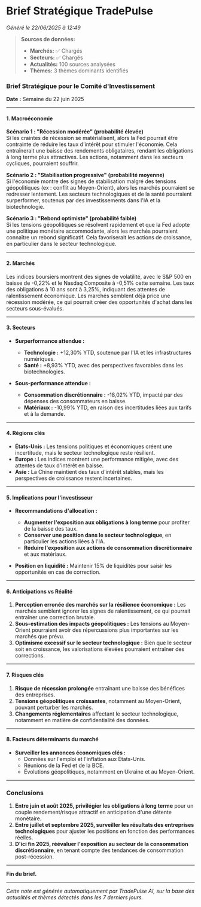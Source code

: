 # Brief Stratégique TradePulse

*Généré le 22/06/2025 à 12:49*

> **Sources de données:**
> - **Marchés:** ✅ Chargés
> - **Secteurs:** ✅ Chargés
> - **Actualités:** 100 sources analysées
> - **Thèmes:** 3 thèmes dominants identifiés

### Brief Stratégique pour le Comité d'Investissement

**Date :** Semaine du 22 juin 2025

---

#### 1. **Macroéconomie**

**Scénario 1 : "Récession modérée" (probabilité élevée)**  
Si les craintes de récession se matérialisent, alors la Fed pourrait être contrainte de réduire les taux d'intérêt pour stimuler l'économie. Cela entraînerait une baisse des rendements obligataires, rendant les obligations à long terme plus attractives. Les actions, notamment dans les secteurs cycliques, pourraient souffrir.

**Scénario 2 : "Stabilisation progressive" (probabilité moyenne)**  
Si l'économie montre des signes de stabilisation malgré des tensions géopolitiques (ex : conflit au Moyen-Orient), alors les marchés pourraient se redresser lentement. Les secteurs technologiques et de la santé pourraient surperformer, soutenus par des investissements dans l'IA et la biotechnologie.

**Scénario 3 : "Rebond optimiste" (probabilité faible)**  
Si les tensions géopolitiques se résolvent rapidement et que la Fed adopte une politique monétaire accommodante, alors les marchés pourraient connaître un rebond significatif. Cela favoriserait les actions de croissance, en particulier dans le secteur technologique.

---

#### 2. **Marchés**

Les indices boursiers montrent des signes de volatilité, avec le S&P 500 en baisse de -0,22% et le Nasdaq Composite à -0,51% cette semaine. Les taux des obligations à 10 ans sont à 3,25%, indiquant des attentes de ralentissement économique. Les marchés semblent déjà price une récession modérée, ce qui pourrait créer des opportunités d'achat dans les secteurs sous-évalués.

---

#### 3. **Secteurs**

- **Surperformance attendue :**  
  - **Technologie :** +12,30% YTD, soutenue par l'IA et les infrastructures numériques.
  - **Santé :** +8,93% YTD, avec des perspectives favorables dans les biotechnologies.

- **Sous-performance attendue :**  
  - **Consommation discrétionnaire :** -18,02% YTD, impacté par des dépenses des consommateurs en baisse.
  - **Matériaux :** -10,99% YTD, en raison des incertitudes liées aux tarifs et à la demande.

---

#### 4. **Régions clés**

- **États-Unis :** Les tensions politiques et économiques créent une incertitude, mais le secteur technologique reste résilient.
- **Europe :** Les indices montrent une performance mitigée, avec des attentes de taux d'intérêt en baisse.
- **Asie :** La Chine maintient des taux d'intérêt stables, mais les perspectives de croissance restent incertaines.

---

#### 5. **Implications pour l'investisseur**

- **Recommandations d'allocation :**  
  - **Augmenter l'exposition aux obligations à long terme** pour profiter de la baisse des taux.
  - **Conserver une position dans le secteur technologique**, en particulier les actions liées à l'IA.
  - **Réduire l'exposition aux actions de consommation discrétionnaire** et aux matériaux.

- **Position en liquidité :** Maintenir 15% de liquidités pour saisir les opportunités en cas de correction.

---

#### 6. **Anticipations vs Réalité**

1. **Perception erronée des marchés sur la résilience économique :** Les marchés semblent ignorer les signes de ralentissement, ce qui pourrait entraîner une correction brutale.
2. **Sous-estimation des impacts géopolitiques :** Les tensions au Moyen-Orient pourraient avoir des répercussions plus importantes sur les marchés que prévu.
3. **Optimisme excessif sur le secteur technologique :** Bien que le secteur soit en croissance, les valorisations élevées pourraient entraîner des corrections.

---

#### 7. **Risques clés**

1. **Risque de récession prolongée** entraînant une baisse des bénéfices des entreprises.
2. **Tensions géopolitiques croissantes**, notamment au Moyen-Orient, pouvant perturber les marchés.
3. **Changements réglementaires** affectant le secteur technologique, notamment en matière de confidentialité des données.

---

#### 8. **Facteurs déterminants du marché**

- **Surveiller les annonces économiques clés :**  
  - Données sur l'emploi et l'inflation aux États-Unis.
  - Réunions de la Fed et de la BCE.
  - Évolutions géopolitiques, notamment en Ukraine et au Moyen-Orient.

---

### Conclusions

1. **Entre juin et août 2025, privilégier les obligations à long terme** pour un couple rendement/risque attractif en anticipation d'une détente monétaire.
2. **Entre juillet et septembre 2025, surveiller les résultats des entreprises technologiques** pour ajuster les positions en fonction des performances réelles.
3. **D'ici fin 2025, réévaluer l'exposition au secteur de la consommation discrétionnaire**, en tenant compte des tendances de consommation post-récession.

--- 

**Fin du brief.**

---

*Cette note est générée automatiquement par TradePulse AI, sur la base des actualités et thèmes détectés dans les 7 derniers jours.*
